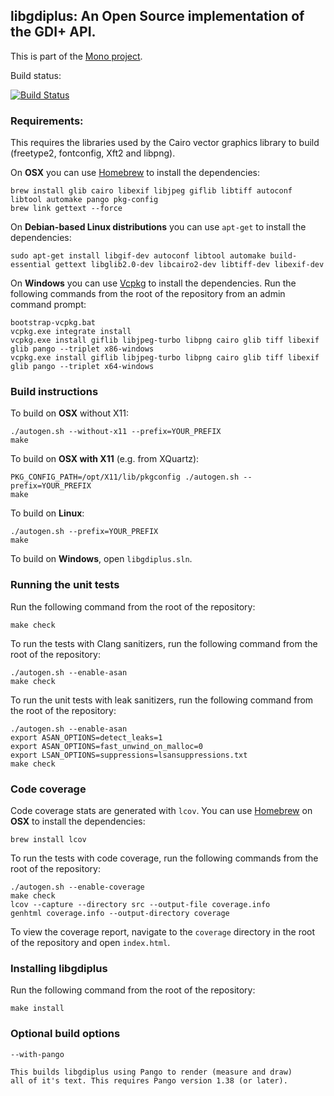 ## libgdiplus: An Open Source implementation of the GDI+ API.

This is part of the [Mono project](http://www.mono-project.com/).

Build status:

[![Build Status](https://dnceng.visualstudio.com/public/_apis/build/status/mono/mono-libgdiplus-ci?branchName=master)](https://dnceng.visualstudio.com/public/_build/latest?definitionId=617&branchName=master)

### Requirements:

This requires the libraries used by the Cairo vector graphics library to build (freetype2, fontconfig, Xft2 and libpng).

On **OSX** you can use [Homebrew](https://brew.sh/) to install the dependencies:

	brew install glib cairo libexif libjpeg giflib libtiff autoconf libtool automake pango pkg-config
	brew link gettext --force

On **Debian-based Linux distributions** you can use `apt-get` to install the dependencies:

	sudo apt-get install libgif-dev autoconf libtool automake build-essential gettext libglib2.0-dev libcairo2-dev libtiff-dev libexif-dev

On **Windows** you can use [Vcpkg](https://github.com/Microsoft/vcpkg) to install the dependencies. Run the following commands from the root of the repository from an admin command prompt:

	bootstrap-vcpkg.bat
	vcpkg.exe integrate install
	vcpkg.exe install giflib libjpeg-turbo libpng cairo glib tiff libexif glib pango --triplet x86-windows
	vcpkg.exe install giflib libjpeg-turbo libpng cairo glib tiff libexif glib pango --triplet x64-windows

### Build instructions

To build on **OSX** without X11:

	./autogen.sh --without-x11 --prefix=YOUR_PREFIX
	make

To build on **OSX with X11** (e.g. from XQuartz):

	PKG_CONFIG_PATH=/opt/X11/lib/pkgconfig ./autogen.sh --prefix=YOUR_PREFIX
	make

To build on **Linux**:

	./autogen.sh --prefix=YOUR_PREFIX
	make

To build on **Windows**, open `libgdiplus.sln`.

### Running the unit tests

Run the following command from the root of the repository:

	make check

To run the tests with Clang sanitizers, run the following command from the root of the repository:

	./autogen.sh --enable-asan
	make check

To run the unit tests with leak sanitizers, run the following command from the root of the repository:

	./autogen.sh --enable-asan
	export ASAN_OPTIONS=detect_leaks=1
	export ASAN_OPTIONS=fast_unwind_on_malloc=0
	export LSAN_OPTIONS=suppressions=lsansuppressions.txt
	make check

### Code coverage

Code coverage stats are generated with `lcov`. You can use [Homebrew](https://brew.sh/) on **OSX** to install the dependencies:

	brew install lcov

To run the tests with code coverage, run the following commands from the root of the repository:

	./autogen.sh --enable-coverage
	make check
	lcov --capture --directory src --output-file coverage.info
	genhtml coverage.info --output-directory coverage

To view the coverage report, navigate to the `coverage` directory in the root of the repository and open `index.html`.

### Installing libgdiplus

Run the following command from the root of the repository:

	make install

### Optional build options

	--with-pango

	This builds libgdiplus using Pango to render (measure and draw) 
	all of it's text. This requires Pango version 1.38 (or later).
